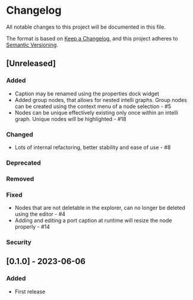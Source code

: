 # Changelog
All notable changes to this project will be documented in this file.

The format is based on [Keep a Changelog](https://keepachangelog.com/en/1.0.0/),
and this project adheres to [Semantic Versioning](https://semver.org/spec/v2.0.0.html).

## [Unreleased]
### Added
- Caption may be renamed using the properties dock widget
- Added group nodes, that allows for nested intelli graphs. Group nodes can be created using the context menu of a node selection - #5
- Nodes can be unique effectively existing only once within an intelli graph. Unique nodes will be highlighted - #18

### Changed
- Lots of internal refactoring, better stability and ease of use - #8

### Deprecated
### Removed
### Fixed
- Nodes that are not deletable in the explorer, can no longer be deleted using the editor - #4
- Adding and editing a port caption at runtime will resize the node properly - #14

### Security

## [0.1.0] - 2023-06-06
### Added
 - First release

